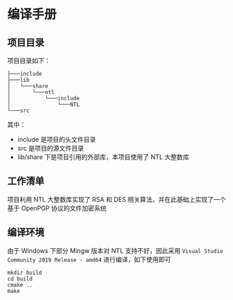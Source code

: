 # 编译手册

## 项目目录

项目目录如下：

```shell
├───include
├───lib
│   └───share
│       └───ntl
│           └───include
│               └───NTL
└───src
```

其中：

* include 是项目的头文件目录
* src 是项目的源文件目录
* lib/share 下是项目引用的外部库，本项目使用了 NTL 大整数库

## 工作清单

项目利用 NTL 大整数库实现了 RSA 和 DES 相关算法，并在此基础上实现了一个基于 OpenPGP 协议的文件加密系统

## 编译环境

由于 Windows 下部分 Mingw 版本对 NTL 支持不好，因此采用 `Visual Studio Community 2019 Release - amd64` 进行编译，如下使用即可

```shell
mkdir build
cd build
cmake ..
make
```

